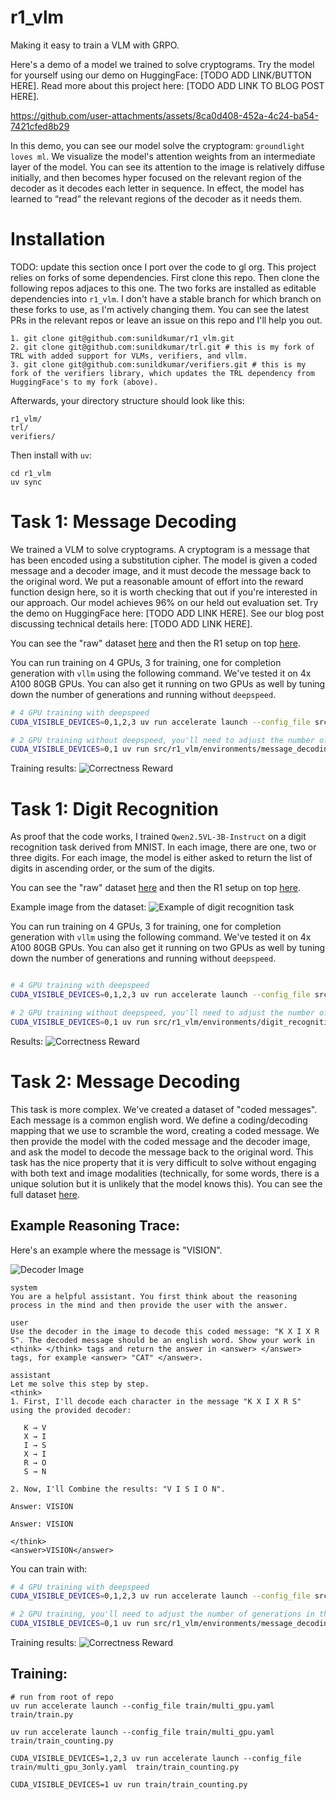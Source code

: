 # r1_vlm
Making it easy to train a VLM with GRPO. 

Here's a demo of a model we trained to solve cryptograms. Try the model for yourself using our demo on HuggingFace: [TODO ADD LINK/BUTTON HERE]. Read more about this project here: [TODO ADD LINK TO BLOG POST HERE].

https://github.com/user-attachments/assets/8ca0d408-452a-4c24-ba54-7421cfed8b29

In this demo, you can see our model solve the cryptogram: `groundlight loves ml`. We visualize the model's attention weights from an intermediate layer of the model.  You can see its attention to the image is relatively diffuse initially, and then becomes hyper focused on the relevant region of the decoder as it decodes each letter in sequence. In effect, the model has learned to “read” the relevant regions of the decoder as it needs them.


# Installation
TODO: update this section once I port over the code to gl org.
This project relies on forks of some dependencies. First clone this repo. Then clone the following repos adjaces to this one. The two forks are installed as editable dependencies into `r1_vlm`. I don't have a stable branch for which branch on these forks to use, as I'm actively changing them. You can see the latest PRs in the relevant repos or leave an issue on this repo and I'll help you out. 
```
1. git clone git@github.com:sunildkumar/r1_vlm.git
2. git clone git@github.com:sunildkumar/trl.git # this is my fork of TRL with added support for VLMs, verifiers, and vllm.
3. git clone git@github.com:sunildkumar/verifiers.git # this is my fork of the verifiers library, which updates the TRL dependency from HuggingFace's to my fork (above).
```

Afterwards, your directory structure should look like this:
```
r1_vlm/
trl/
verifiers/
```

Then install with `uv`:
```
cd r1_vlm
uv sync
```

# Task 1: Message Decoding
We trained a VLM to solve cryptograms. A cryptogram is a message that has been encoded using a substitution cipher. The model is given a coded message and a decoder image, and it must decode the message back to the original word. We put a reasonable amount of effort into the reward function design here, so it is worth checking that out if you're interested in our approach. Our model achieves 96% on our held out evaluation set. Try the demo on HuggingFace here: [TODO ADD LINK HERE]. See our blog post discussing technical details here: [TODO ADD LINK HERE].

You can see the "raw" dataset [here](https://huggingface.co/datasets/sunildkumar/message-decoding-words-and-sequences) and then the R1 setup on top [here](https://huggingface.co/datasets/sunildkumar/message-decoding-words-and-sequences-r1).

You can run training on 4 GPUs, 3 for training, one for completion generation with `vllm` using the following command. We've tested it on 4x A100 80GB GPUs. You can also get it running on two GPUs as well by tuning down the number of generations and running without `deepspeed`.

```bash
# 4 GPU training with deepspeed
CUDA_VISIBLE_DEVICES=0,1,2,3 uv run accelerate launch --config_file src/r1_vlm/deepspeed_configs/multi_gpu_3only.yaml src/r1_vlm/environments/message_decoding_words_and_sequences_env/train.py

# 2 GPU training without deepspeed, you'll need to adjust the number of generations in the train.py file.
CUDA_VISIBLE_DEVICES=0,1 uv run src/r1_vlm/environments/message_decoding_words_and_sequences_env/train.py
```

Training results:
![Correctness Reward](images/message_decoding_sequence_correctness_reward.png)


# Task 1: Digit Recognition
As proof that the code works, I trained `Qwen2.5VL-3B-Instruct` on a digit recognition task derived from MNIST. In each image, there are one, two or three digits. For each image, the model is either asked to return the list of digits in ascending order, or the sum of the digits.

You can see the "raw" dataset [here](https://huggingface.co/datasets/sunildkumar/digit-recognition) and then the R1 setup on top [here](https://huggingface.co/datasets/sunildkumar/digit-recognition-r1).

Example image from the dataset:
![Example of digit recognition task](images/digits_example.png)

You can run training on 4 GPUs, 3 for training, one for completion generation with `vllm` using the following command. We've tested it on 4x A100 80GB GPUs. You can also get it running on two GPUs as well by tuning down the number of generations and running without `deepspeed`.
```bash

# 4 GPU training with deepspeed
CUDA_VISIBLE_DEVICES=0,1,2,3 uv run accelerate launch --config_file src/r1_vlm/deepspeed_configs/multi_gpu_3only.yaml src/r1_vlm/environments/digit_recognition_env/train.py

# 2 GPU training without deepspeed, you'll need to adjust the number of generations in the train.py file.
CUDA_VISIBLE_DEVICES=0,1 uv run src/r1_vlm/environments/digit_recognition_env/train.py
```

Results:
![Correctness Reward](images/digit_recognition_correctness_reward.png)

# Task 2: Message Decoding
This task is more complex. We've created a dataset of "coded messages". Each message is a common english word. We define a coding/decoding mapping that we use to scramble the word, creating a coded message. We then provide the model with the coded message and the decoder image, and ask the model to decode the message back to the original word. This task has the nice property that it is very difficult to solve without engaging with both text and image modalities (technically, for some words, there is a unique solution but it is unlikely that the model knows this). You can see the full dataset
[here](https://huggingface.co/datasets/sunildkumar/message-decoding-words).


## Example Reasoning Trace:
Here's an example where the message is "VISION". 

![Decoder Image](images/example_decoder.webp)

```
system
You are a helpful assistant. You first think about the reasoning process in the mind and then provide the user with the answer.

user
Use the decoder in the image to decode this coded message: "K X I X R S". The decoded message should be an english word. Show your work in <think> </think> tags and return the answer in <answer> </answer> tags, for example <answer> "CAT" </answer>.

assistant
Let me solve this step by step.
<think> 
1. First, I'll decode each character in the message "K X I X R S" using the provided decoder:

   K → V
   X → I
   I → S
   X → I
   R → O
   S → N

2. Now, I'll Combine the results: "V I S I O N".

Answer: VISION

Answer: VISION

</think>
<answer>VISION</answer>
```

You can train with:
```bash 
# 4 GPU training with deepspeed
CUDA_VISIBLE_DEVICES=0,1,2,3 uv run accelerate launch --config_file src/r1_vlm/deepspeed_configs/multi_gpu_3only.yaml src/r1_vlm/environments/message_decoding_env/train.py

# 2 GPU training, you'll need to adjust the number of generations in the train.py file.
CUDA_VISIBLE_DEVICES=0,1 uv run src/r1_vlm/environments/message_decoding_env/train.py
```

Training results:
![Correctness Reward](images/message_decoding_correctness_reward.png)



## Training:
```
# run from root of repo
uv run accelerate launch --config_file train/multi_gpu.yaml  train/train.py

uv run accelerate launch --config_file train/multi_gpu.yaml  train/train_counting.py

CUDA_VISIBLE_DEVICES=1,2,3 uv run accelerate launch --config_file train/multi_gpu_3only.yaml  train/train_counting.py

CUDA_VISIBLE_DEVICES=1 uv run train/train_counting.py


```